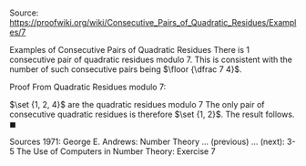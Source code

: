 # 

Source: https://proofwiki.org/wiki/Consecutive_Pairs_of_Quadratic_Residues/Examples/7

Examples of Consecutive Pairs of Quadratic Residues
There is $1$ consecutive pair of quadratic residues modulo $7$.
This is consistent with the number of such consecutive pairs being $\floor {\dfrac 7 4}$.


Proof
From Quadratic Residues modulo $7$:

$\set {1, 2, 4}$ are the quadratic residues modulo $7$
The only pair of consecutive quadratic residues is therefore $\set {1, 2}$.
The result follows.
$\blacksquare$


Sources
1971: George E. Andrews: Number Theory ... (previous) ... (next): $\text {3-5}$ The Use of Computers in Number Theory: Exercise $7$




